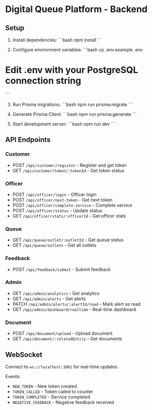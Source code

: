 # Digital Queue Platform - Backend

## Setup

1. Install dependencies:
\`\`\`bash
npm install
\`\`\`

2. Configure environment variables:
\`\`\`bash
cp .env.example .env
# Edit .env with your PostgreSQL connection string
\`\`\`

3. Run Prisma migrations:
\`\`\`bash
npm run prisma:migrate
\`\`\`

4. Generate Prisma Client:
\`\`\`bash
npm run prisma:generate
\`\`\`

5. Start development server:
\`\`\`bash
npm run dev
\`\`\`

## API Endpoints

### Customer
- POST `/api/customer/register` - Register and get token
- GET `/api/customer/token/:tokenId` - Get token status

### Officer
- POST `/api/officer/login` - Officer login
- POST `/api/officer/next-token` - Get next token
- POST `/api/officer/complete-service` - Complete service
- POST `/api/officer/status` - Update status
- GET `/api/officer/stats/:officerId` - Get officer stats

### Queue
- GET `/api/queue/outlet/:outletId` - Get queue status
- GET `/api/queue/outlets` - Get all outlets

### Feedback
- POST `/api/feedback/submit` - Submit feedback

### Admin
- GET `/api/admin/analytics` - Get analytics
- GET `/api/admin/alerts` - Get alerts
- PATCH `/api/admin/alerts/:alertId/read` - Mark alert as read
- GET `/api/admin/dashboard/realtime` - Real-time dashboard

### Document
- POST `/api/document/upload` - Upload document
- GET `/api/document/:relatedEntity` - Get documents

## WebSocket

Connect to `ws://localhost:3001` for real-time updates.

Events:
- `NEW_TOKEN` - New token created
- `TOKEN_CALLED` - Token called to counter
- `TOKEN_COMPLETED` - Service completed
- `NEGATIVE_FEEDBACK` - Negative feedback received
